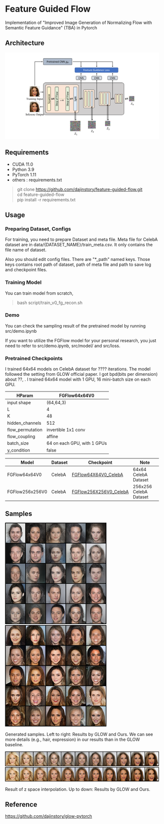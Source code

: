 # Feature Guided Flow

Implementation of "Improved Image Generation of Normalizing Flow with Semantic Feature Guidance" (TBA) in Pytorch

## Architecture

![Overall Architecture](doc/architecture.png)

## Requirements

- CUDA 11.0
- Python 3.9
- PyTorch 1.11
- others : requirements.txt

> git clone https://github.com/dajinstory/feature-guided-flow.git <br/>
> cd feature-guided-flow <br/>
> pip install -r requirements.txt <br/>

## Usage

### Preparing Dataset, Configs

For training, you need to prepare Dataset and meta file. Meta file for CelebA dataset are in data/{DATASET_NAME}/train_meta.csv. It only contains the file name of dataset.

Also you should edit config files. There are "*_path" named keys. Those keys contains root path of dataset, path of meta file and path to save log and checkpoint files.

### Training Model

You can train model from scratch,
> bash script/train_v0_fg_recon.sh <br/>

### Demo

You can check the sampling result of the pretrained model by running src/demo.ipynb

If you want to utilize the FGFlow model for your personal research, you just need to refer to src/demo.ipynb, src/model/ and src/loss.

### Pretrained Checkpoints

I trained 64x64 models on CelebA dataset for ???? iterations. The model followed the setting from GLOW official paper. I got bpd(bits per dimension) about ??,  . I trained 64x64 model with 1 GPU, 16 mini-batch size on each GPU. 

|      HParam       |          FGFlow64x64V0          |
| ----------------- | ----------------------------- |
| input shape       | (64,64,3)                     |
| L                 | 4                             |
| K                 | 48                            |
| hidden_channels   | 512                           |
| flow_permutation  | invertible 1x1 conv           |
| flow_coupling     | affine                        |
| batch_size        | 64 on each GPU, with 1 GPUs   |
| y_condition       | false                         |

|     Model     |   Dataset   |                              Checkpoint                                     |          Note         |
| ------------- | ----------- | --------------------------------------------------------------------------- | --------------------- |
| FGFlow64x64V0   | CelebA      | [FGFlow64X64V0_CelebA](https://drive.google.com/file/d/1TScbx_tnDlvqaKxczgKhqgLoxzIEbk74/view?usp=sharing)  | 64x64 CelebA Dataset   |
| FGFlow256x256V0 | CelebA      | [FGFlow256X256V0_CelebA](TBA)  | 256x256 CelebA Dataset      |

## Samples

![Sample from GLOW](doc/samples_glow.png)
![Sample from FGFlow](doc/samples_fgflow.png)

Generated samples. Left to right: Results by GLOW and Ours. We can see more details (e.g., hair, expression) in our results than in the GLOW baseline.

![Interpolation Result from GLOW](doc/interpolation_glow.png)
![Interpolation Result from FGFlow](doc/interpolation_fgflow.png)

Result of z space interpolation. Up to down: Results by GLOW and Ours.


## Reference
https://github.com/dajinstory/glow-pytorch <br/>

